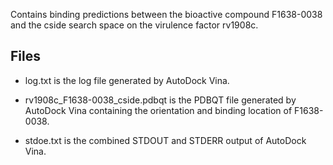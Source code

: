 Contains binding predictions between the bioactive compound F1638-0038 and the cside search space on the virulence factor rv1908c.

## Files

- log.txt is the log file generated by AutoDock Vina.

- rv1908c_F1638-0038_cside.pdbqt is the PDBQT file generated by AutoDock Vina containing the orientation and binding location of F1638-0038.

- stdoe.txt is the combined STDOUT and STDERR output of AutoDock Vina.

